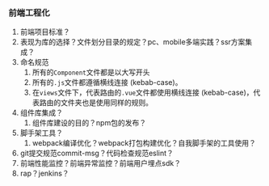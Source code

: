### 前端工程化

1.  前端项目标准？
   1. 表现为库的选择？文件划分目录的规定？pc、mobile多端实践？ssr方案集成？
   2. 命名规范
      1. 所有的`Component`文件都是以大写开头 
      2. 所有的`.js`文件都遵循横线连接 (kebab-case)。
      3. 在`views`文件下，代表路由的`.vue`文件都使用横线连接 (kebab-case)，代表路由的文件夹也是使用同样的规则。
2. 组件库集成？
   1. 组件库建设的目的？npm包的发布？
3. 脚手架工具？
   1. webpack编译优化？webpack打包构建优化？自我脚手架的工具使用？
4. git提交规范commit-msg？代码检查规范eslint？
5. 前端性能监控？前端异常监控？前端用户埋点sdk？
6. rap？jenkins？